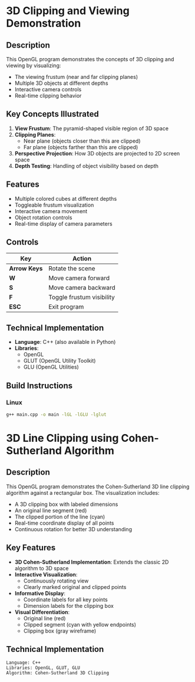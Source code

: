 # 3D Clipping and Viewing Demonstration

## Description
This OpenGL program demonstrates the concepts of 3D clipping and viewing by visualizing:
- The viewing frustum (near and far clipping planes)
- Multiple 3D objects at different depths
- Interactive camera controls
- Real-time clipping behavior

## Key Concepts Illustrated
1. **View Frustum**: The pyramid-shaped visible region of 3D space
2. **Clipping Planes**:
   - Near plane (objects closer than this are clipped)
   - Far plane (objects farther than this are clipped)
3. **Perspective Projection**: How 3D objects are projected to 2D screen space
4. **Depth Testing**: Handling of object visibility based on depth

## Features
- Multiple colored cubes at different depths
- Toggleable frustum visualization
- Interactive camera movement
- Object rotation controls
- Real-time display of camera parameters

## Controls
| Key | Action |
|-----|--------|
| **Arrow Keys** | Rotate the scene |
| **W** | Move camera forward |
| **S** | Move camera backward |
| **F** | Toggle frustum visibility |
| **ESC** | Exit program |

## Technical Implementation
- **Language**: C++ (also available in Python)
- **Libraries**:
  - OpenGL
  - GLUT (OpenGL Utility Toolkit)
  - GLU (OpenGL Utilities)

## Build Instructions

### Linux
```bash
g++ main.cpp -o main -lGL -lGLU -lglut
```

# 3D Line Clipping using Cohen-Sutherland Algorithm


## Description
This OpenGL program demonstrates the Cohen-Sutherland 3D line clipping algorithm against a rectangular box. The visualization includes:
- A 3D clipping box with labeled dimensions
- An original line segment (red)
- The clipped portion of the line (cyan)
- Real-time coordinate display of all points
- Continuous rotation for better 3D understanding

## Key Features
- **3D Cohen-Sutherland Implementation**: Extends the classic 2D algorithm to 3D space
- **Interactive Visualization**:
  - Continuously rotating view
  - Clearly marked original and clipped points
- **Informative Display**:
  - Coordinate labels for all key points
  - Dimension labels for the clipping box
- **Visual Differentiation**:
  - Original line (red)
  - Clipped segment (cyan with yellow endpoints)
  - Clipping box (gray wireframe)

## Technical Implementation
```plaintext
Language: C++
Libraries: OpenGL, GLUT, GLU
Algorithm: Cohen-Sutherland 3D Clipping
